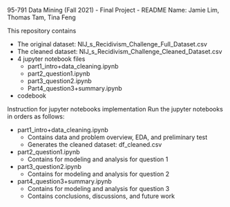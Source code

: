 95-791 Data Mining (Fall 2021) - Final Project - README
Name: Jamie Lim, Thomas Tam, Tina Feng

This repository contains	
- The original dataset: NIJ_s_Recidivism_Challenge_Full_Dataset.csv 	
- The cleaned dataset:  NIJ_s_Recidivism_Challenge_Cleaned_Dataset.csv 
- 4 jupyter notebook files 
	- part1_intro+data_cleaning.ipynb
	- part2_question1.ipynb
	- part3_question2.ipynb
	- Part4_question3+summary.ipynb
- codebook




Instruction for jupyter notebooks implementation
Run the jupyter notebooks in orders as follows:
	
- part1_intro+data_cleaning.ipynb
	- Contains data and problem overview, EDA, and preliminary test
	- Generates the cleaned dataset: df_cleaned.csv
- part2_question1.ipynb
	- Contains for modeling and analysis for question 1
- part3_question2.ipynb
	- Contains for modeling and analysis for question 2
- part4_question3+summary.ipynb
	- Contains for modeling and analysis for question 3
	- Contains conclusions, discussions, and future work
